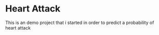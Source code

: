 # Heart Attack
This is an demo project that i started in order to predict a probability of heart attack
